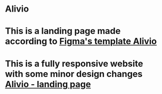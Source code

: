 # Alivio
# This is a landing page made according to [Figma's template Alivio](https://www.figma.com/file/ZRT1lTxs8KQtlbvl33dMRb/alivio-landing-page-for-figma?type=design&node-id=0-1&mode=design)
# This is a fully responsive website with some minor design changes [Alivio - landing page]()
